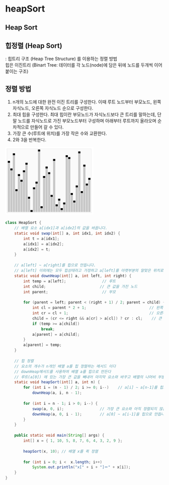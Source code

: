 # heapSort

## Heap Sort

## 힙정렬 \(Heap Sort\)

: 힙트리 구조 \(Heap Tree Structure\) 를 이용하는 정렬 방법   
 힙은 이진트리 \(Binart Tree: 데이터를 각 노드\(node\)에 담은 뒤에 노드를 두개씩 이어 붙이는 구조\)

## 정렬 방법

1. n개의 노드에 대한 완전 이진 트리를 구성한다. 이때 루트 노드부터 부모노드, 왼쪽 자식노드, 오른쪽 자식노드 순으로 구성한다.
2. 최대 힙을 구성한다. 최대 힙이란 부모노드가 자식노드보다 큰 트리를 말하는데, 단말 노드를 자식노드로 가진 부모노드부터 구성하며 아래부터 루트까지 올라오며 순차적으로 만들어 갈 수 있다.
3. 가장 큰 수\(루트에 위치\)를 가장 작은 수와 교환한다.
4. 2와 3을 반복한다.

![HeapSort](../../.gitbook/assets/HeapSort.gif)

```java
class HeapSort {
    // 배열 요소 a[idx1]과 a[idx2]의 값을 바꿉니다. 
    static void swap(int[] a, int idx1, int idx2) {
        int t = a[idx1];  
        a[idx1] = a[idx2];  
        a[idx2] = t;
    }

    // a[left] ~ a[right]를 힙으로 만듭니다. 
    // a[left] 이외에는 모두 힙상태라고 가정하고 a[left]를 아랫부분의 알맞은 위치로 옯겨 힙 상태를 만든다 
    static void downHeap(int[] a, int left, int right) {
        int temp = a[left];                // 루트
        int child;                        // 큰 값을 가진 노드
        int parent;                        // 부모

        for (parent = left; parent < (right + 1) / 2; parent = child) {
            int cl = parent * 2 + 1;                            // 왼쪽 자식
            int cr = cl + 1;                                    // 오른쪽 자식
            child = (cr <= right && a[cr] > a[cl]) ? cr : cl;    // 큰 값을 가진 노드를 자식에 대입 
            if (temp >= a[child])
                break;
            a[parent] = a[child];
        }
        a[parent] = temp;
    }

    // 힙 정렬
    // 요소의 개수가 n개인 배열 a를 힙 정렬하는 메서드 이다 
    // downHeap메서드를 사용하여 배열 a를 힙으로 만든다 
    // 루트(a[0]) 에 있는 가장 큰 값을 빼내어 마지막 요소와 바꾸고 배열의 나머비 부분을 다시 힙으로 만드는 과정을 반복하여 정렬을 수행 
    static void heapSort(int[] a, int n) {
        for (int i = (n - 1) / 2; i >= 0; i--)    // a[i] ~ a[n-1]를 힙으로 만들기
            downHeap(a, i, n - 1);

        for (int i = n - 1; i > 0; i--) {
            swap(a, 0, i);                // 가장 큰 요소와 아직 정렬되지 않은 부분의 마지막 요소를 교환
            downHeap(a, 0, i - 1);        // a[0] ~ a[i-1]을 힙으로 만듭니다.
        }
    }

    public static void main(String[] args) {
        int[] x = { 1, 10, 5, 8, 7, 6, 4, 3, 2, 9 };

        heapSort(x, 10); // 배열 x를 퀵 정렬

        for (int i = 0; i <  x.length; i++)
            System.out.println("x[" + i + "]＝" + x[i]);
    }
}
```

